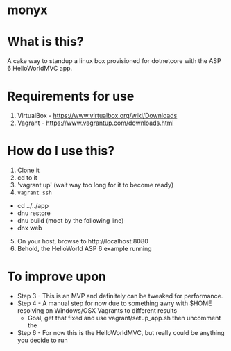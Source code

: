 # monyx

# What is this? 

A cake way to standup a linux box provisioned for dotnetcore with the ASP 6 HelloWorldMVC app.  

# Requirements for use 
1. VirtualBox - https://www.virtualbox.org/wiki/Downloads
2. Vagrant - https://www.vagrantup.com/downloads.html

# How do I use this? 

1. Clone it 
2. cd to it
3. 'vagrant up' (wait way too long for it to become ready) 
4. `vagrant ssh` 
 - cd ../../app 
 - dnu restore 
 - dnu build (moot by the following line) 
 - dnx web 
5. On your host, browse to http://localhost:8080 
6. Behold, the HelloWorld ASP 6 example running

# To improve upon 
- Step 3 - This is an MVP and definitely can be tweaked for performance. 
- Step 4 - A manual step for now due to something awry with $HOME resolving on Windows/OSX Vagrants to different results 
  - Goal, get that fixed and use vagrant/setup_app.sh then uncomment the 
- Step 6 - For now this is the HelloWorldMVC, but really could be anything you decide to run 
